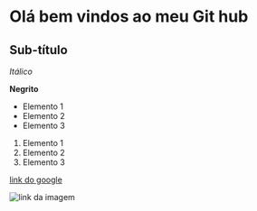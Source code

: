 # Olá bem vindos ao meu Git hub

## Sub-título

*Itálico*


**Negrito**

- Elemento 1
- Elemento 2
- Elemento 3 

1) Elemento 1
2) Elemento 2
3) Elemento 3

[link do google](https:/www.google.com.br)



![link da imagem](https://th.bing.com/th?id=OIP.8SVgggxQcO5L6Dw_61ac4QHaEK&w=333&h=187&c=8&rs=1&qlt=90&o=6&dpr=1.3&pid=3.1&rm=2)
